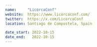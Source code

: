 ```yaml
---
name:     "LicorcaConf"
website:  https://www.licorcaconf.com/
twitter:  https://x.com/LicorcaConf
location: Santiago de Compostela, Spain

date_start: 2022-10-15
date_end:   2022-10-15
---
```

